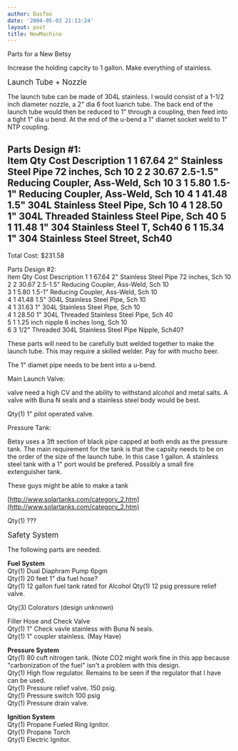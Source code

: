 ```yaml
---
author: Dasfoo
date: '2004-05-03 21:13:24'
layout: post
title: NewMachina
---
```


Parts for a New Betsy

Increase the holding capcity to 1 gallon.  Make everything of stainless.

<big>Launch Tube + Nozzle</big><br>

The launch tube can be made of 304L stainless.  I would consist of a 1-1/2 inch diameter nozzle, a 2" dia 6 foot luanch tube.  The back end of the launch tube would then be reduced to 1" through a coupling, then feed into a tight 1" dia u bend.  At the end of the u-bend a 1" diamet socket weld to 1" NTP coupling.

Parts Design #1:<br>
Item  Qty  Cost   Description
  1    1   67.64  2" Stainless Steel Pipe 72 inches, Sch 10
  2    2   30.67  2.5-1.5" Reducing Coupler, Ass-Weld, Sch 10
  3    1   5.80   1.5-1"   Reducing Coupler, Ass-Weld, Sch 10
  4    1   41.48  1.5"     304L Stainless Steel Pipe, Sch 10
  4    1   28.50  1"       304L Threaded Stainless Steel Pipe, Sch 40
  5    1   11.48  1"       304 Stainless Steel T, Sch40
  6    1   15.34  1"       304 Stainless Steel Street, Sch40
-----------------------------------------------------------------
Total Cost: $231.58

Parts Design #2:<br>
Item  Qty  Cost   Description
  1    1   67.64  2" Stainless Steel Pipe 72 inches, Sch 10<br>
  2    2   30.67  2.5-1.5" Reducing Coupler, Ass-Weld, Sch 10<br>
  3    1   5.80   1.5-1"   Reducing Coupler, Ass-Weld, Sch 10<br>
  4    1   41.48  1.5"     304L Stainless Steel Pipe, Sch 10<br>
  4    1   31.63  1"       304L Stainless Steel Pipe, Sch 10<br>
  4    1   28.50  1"       304L Threaded Stainless Steel Pipe, Sch 40<br>
  5    1          1.25 inch nipple 6 inches long, Sch 10<br>
  6    3          1/2" Threaded 304L Stainless Steel Pipe Nipple, Sch40?

These parts will need to be carefully butt welded together to make the launch tube.  This may require a skilled welder.  Pay for with mucho beer.  

The 1" diamet pipe needs to be bent into a u-bend.

Main Launch Valve:<br>

valve need a high CV and the ability to withstand alcohol and metal salts.  A valve with Buna N seals and a stainless steel body would be best.

Qty(1)   1" pilot operated valve.<br>

Pressure Tank:<br>

Betsy uses a 3ft section of black pipe capped at both ends as the pressure tank.  The main requirement for the tank is that the capsity needs to be on the order of the size of the launch tube.  In this case 1 gallon.  A stainless steel tank with a 1" port would be prefered.  Possibly a small fire extenguisher tank.

These guys might be able to make a tank

[http://www.solartanks.com/category_2.htm](http://www.solartanks.com/category_2.htm)

Qty(1)   ???

<big>Safety System</big>

The following parts are needed.

<b>Fuel System</b><br>
Qty(1)   Dual Diaphram Pump 6pgm<br>
Qty(1)   20 feet 1" dia fuel hose?<br>
Qty(1)   12 gallon fuel tank rated for Alcohol
Qty(1)   12 psig pressure relief valve.

Qty(3)   Colorators (design unknown)

Filler Hose and Check Valve<br>
Qty(1)   1" Check vavle stainless with Buna N seals.<br>
Qty(1)   1" coupler stainless.  (May Have)<br>

<b>Pressure System</b><br>
Qty(1)   80 cuft nitrogen tank.  (Note CO2 might work fine in this app because "carbonization of the fuel" isn't a problem with this design.<br>
Qty(1)   High flow regulator.  Remains to be seen if the regulator that I have can be used.<br>
Qty(1)   Pressure relief valve.  150 psig.<br>
Qty(1)   Pressure switch 100 psig<br>
Qty(1)   Pressure drain valve.<br>

<b>Ignition System</b><br>
Qty(1)   Propane Fueled Ring Ignitor.<br>
Qty(1)   Propane Torch<br>
Qty(1)   Electric Ignitor.<br>
